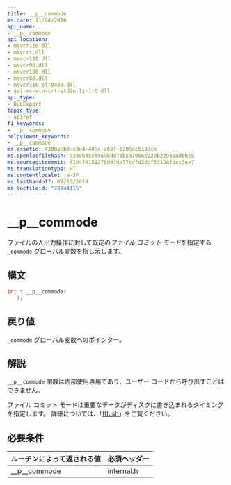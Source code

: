 ```yaml
---
title: __p__commode
ms.date: 11/04/2016
api_name:
- __p__commode
api_location:
- msvcr110.dll
- msvcrt.dll
- msvcr120.dll
- msvcr90.dll
- msvcr100.dll
- msvcr80.dll
- msvcr110_clr0400.dll
- api-ms-win-crt-stdio-l1-1-0.dll
api_type:
- DLLExport
topic_type:
- apiref
f1_keywords:
- __p__commode
helpviewer_keywords:
- __p__commode
ms.assetid: 4380acb8-e3e4-409c-a60f-6205ac5189ce
ms.openlocfilehash: 930eb45e8069bdd71b5a7986e229b229318d0be8
ms.sourcegitcommit: f19474151276d47da77cdfd20df53128fdcc3ea7
ms.translationtype: HT
ms.contentlocale: ja-JP
ms.lasthandoff: 09/12/2019
ms.locfileid: "70944115"
---
```

# <a name="__p__commode"></a>__p__commode

ファイルの入出力操作に対して既定の*ファイル コミット モード*を指定する `_commode` グローバル変数を指し示します。

## <a name="syntax"></a>構文

```cpp
int * __p__commode(
   );
```

## <a name="return-value"></a>戻り値

`_commode` グローバル変数へのポインター。

## <a name="remarks"></a>解説

`__p__commode` 関数は内部使用専用であり、ユーザー コードから呼び出すことはできません。

ファイル コミット モードは重要なデータがディスクに書き込まれるタイミングを指定します。 詳細については、「[fflush](../c-runtime-library/reference/fflush.md)」をご覧ください。

## <a name="requirements"></a>必要条件

|ルーチンによって返される値|必須ヘッダー|
|-------------|---------------------|
|__p\__commode|internal.h|